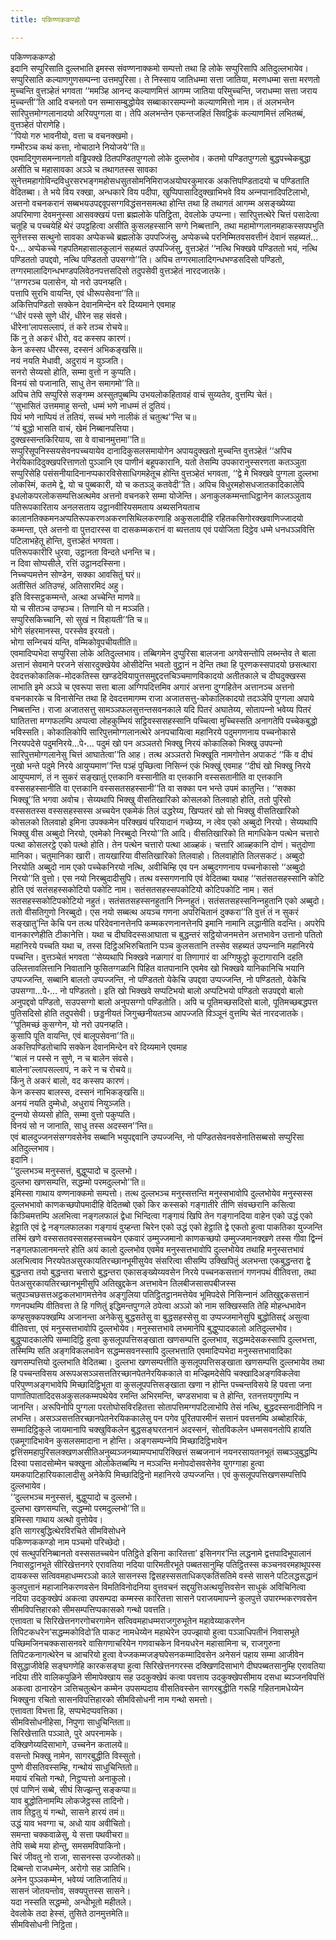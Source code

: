 ```yaml
---
title: पकिण्णककण्डो

---
```

पकिण्णककण्डो  
इदानि सप्पुरिसाति दुल्‍लभाति इमस्स संवण्णनाक्‍कमो सम्पत्तो तथा हि लोके सप्पुरिसापि अतिदुल्‍लभायेव। सप्पुरिसाति कल्याणगुणसम्पन्‍ना उत्तमपुरिसा। ते निस्साय जातिधम्मा सत्ता जातिया, मरणधम्मा सत्ता मरणतो मुच्‍चन्ति वुत्तञ्हेतं भगवता ‘‘ममञ्हि आनन्द कल्याणमित्तं आगम्म जातिया परिमुच्‍चन्ति, जराधम्मा सत्ता जराय मुच्‍चन्ती’’ति आदि वचनतो पन सम्मासम्बुद्धोयेव सब्बाकारसम्पन्‍नो कल्याणमित्तो नाम। तं अलभन्तेन सारिपुत्तमोग्गलानादयो अरियपुग्गला वा। तेपि अलभन्तेन एकन्तजहितं सिवट्ठिकं कल्याणमित्तं लभितब्बं, वुत्तञ्हेतं पोराणेहि।  
‘‘पियो गरु भावनीयो, वत्ता च वचनक्खमो।  
गम्भीरञ्‍च कथं कत्ता, नोचाठाने नियोजये’’ति॥  
एवमादिगुणसमन्‍नागतो वड्ढिपक्खे ठितपण्डितपुग्गलो लोके दुल्‍लभोव। कतमो पण्डितपुग्गलो बुद्धपच्‍चेकबुद्धा असीति च महासावका अञ्‍ञे च तथागतस्स सावका सुनेत्तमहागोविन्दविधुरसरभङ्गमहोसधसुतसोमनिमिराजअयोघरकुमारक अकत्तिपण्डितादयो च पण्डिताति वेदितब्बा। ते भये विय रक्खा, अन्धकारे विय पदीपा, खुप्पिपासादिदुक्खाभिभवे विय अन्‍नपानादिपटिलाभो, अत्तनो वचनकरानं सब्बभयउपद्दवूपसग्गविद्धंसनसमत्था होन्ति तथा हि तथागतं आगम्म असङ्ख्येय्या अपरिमाणा देवमनुस्सा आसवक्खयं पत्ता ब्रह्मलोके पतिट्ठिता, देवलोके उप्पन्‍ना। सारिपुत्तत्थेरे चित्तं पसादेत्वा चतूहि च पच्‍चयेहि थेरं उपट्ठहित्वा असीति कुसलहस्सानि सग्गे निब्बत्तानि, तथा महामोग्गलानमहाकस्सपपभुति सुनेत्तस्स सत्थुनो सावका अप्पेकच्‍चे ब्रह्मलोके उपपज्‍जिंसु, अप्पेकच्‍चे परनिम्मितवसवत्तीनं देवानं सहब्यतं…पे॰… अप्पेकच्‍चे गहपतिमहासालकुलानं सहब्यतं उपपज्‍जिंसु, वुत्तञ्हेतं ‘‘नत्थि भिक्खवे पण्डिततो भयं, नत्थि पण्डिततो उपद्दवो, नत्थि पण्डिततो उपसग्गो’’ति। अपिच तग्गरमालादिगन्धभण्डसदिसो पण्डितो, तग्गरमालादिगन्धभण्डपलिवेठनपत्तसदिसो तदुपसेवी वुत्तञ्हेतं नारदजातके।  
‘‘तग्गरञ्‍च पलासेन, यो नरो उपनय्हति।  
पत्तापि सुरभि वायन्ति, एवं धीरूपसेवना’’ति॥  
अकित्तिपण्डितो सक्‍केन देवानमिन्देन वरे दिय्यमाने एवमाह  
‘‘धीरं पस्से सुणे धीरं, धीरेन सह संवसे।  
धीरेना’लापसल्‍लापं, तं करे तञ्‍च रोचये॥  
किं नु ते अकरं धीरो, वद कस्सप कारणं।  
केन कस्सप धीरस्स, दस्सनं अभिकङ्खसि॥  
नयं नयति मेधावी, अदुरायं न युञ्‍जति।  
सनरो सेय्यसो होति, सम्मा वुत्तो न कुप्पति।  
विनयं सो पजानाति, साधु तेन समागमो’’ति॥  
अपिच तेपि सप्पुरिसे सङ्गम्म अस्सुतपुब्बम्पि उभयलोकहितावहं वाचं सुय्यतेव, वुत्तम्पि चेतं।  
‘‘सुभासितं उत्तममाहु सन्तो, धम्मं भणे नाधम्मं तं दुतियं।  
पियं भणे नाप्पियं तं ततियं, सच्‍चं भणे नालीकं तं चतुत्थ’’न्ति च॥  
‘‘यं बुद्धो भासति वाचं, खेमं निब्बानपत्तिया।  
दुक्खस्सन्तकिरियाय, सा वे वाचानमुत्तमा’’ति॥  
सप्पुरिसूपनिस्सयसेवनपच्‍चयायेव दानादिकुसलसमायोगेन अपायदुक्खतो मुच्‍चन्ति वुत्तञ्हेतं ‘‘अपिच नेरयिकादिदुक्खपरित्ताणतो पुञ्‍ञानि एव पाणीनं बहूपकारानि, यतो तेसम्पि उपकारानुस्सरणता कतञ्‍ञुता सप्पुरिसेहि पसंसनीयादिनानप्पकारविसेसाधिगमहेतूच होन्ति वुत्तञ्हेतं भगवता, ‘‘द्वे मे भिक्खवे पुग्गला दुल्‍लभा लोकस्मिं, कतमे द्वे, यो च पुब्बकारी, यो च कतञ्‍ञु कतवेदी’’ति। अपिच विधुरमहोसधजातकादिकालेपि इधलोकपरलोकसम्पत्तिअत्थमेव अत्तनो वचनकरे सम्मा योजेन्ति। अनाकुलकम्मन्ताधिट्ठानेन कालञ्‍ञुताय पतिरूपकारिताय अनलसताय उट्ठानवीरियसमताय अब्यसनियताच कालानतिक्‍कमनअप्पतिरूपकरणअकरणसिथिलकरणाहि अकुसलादीहि रहितकसिगोरक्खवाणिज्‍जादयो कम्मन्ता, एते अत्तनो वा पुत्तदारस्स वा दासकम्मकरानं वा ब्यत्तताय एवं पयोजिता दिट्ठेव धम्मे धनधञ्‍ञवित्ति पटिलाभहेतू होन्ति, वुत्तञ्हेतं भगवता।  
पतिरूपकारीरि धुरवा, उट्ठानता विन्दते धनन्ति च।  
न दिवा सोप्पसीले, रत्तिं उट्ठानदस्सिना।  
निच्‍चप्पमत्तेन सोण्डेन, सक्‍का आवसितुं घरं॥  
अतीसितं अतिउण्हं, अतिसारमिदं अहु।  
इति विस्सट्ठकम्मन्ते, अत्था अच्‍चेन्ति माणवे॥  
यो च सीतञ्‍च उण्हञ्‍च। तिणानि यो न मञ्‍ञति।  
सप्पुरिसकिच्‍चानि, सो सुखं न विहायती’’ति च॥  
भोगे संहरमानस्स, परस्सेव इरयतो।  
भोगा सन्‍निचयं यन्ति, वम्मिकोवूपचीयतीति॥  
एवमादिप्पभेदा सप्पुरिसा लोके अतिदुल्‍लभाव। तब्बिगमेन दुप्पुरिसा बालजना अगवेसन्तोपि लब्भन्तेव ते बाला अत्तानं सेवमाने परजने संसारदुक्खेयेव ओसीदेन्ति भवतो वुट्ठानं न देन्ति तथा हि पूरणकस्सपादयो छसत्थारा देवदत्तकोकालिक-मोदकतिस्स खण्डदेवियापुत्तसमुद्ददत्तचिञ्‍चमाणविकादयो अतीतकाले च दीघदुक्खस्स लाभाति इमे अञ्‍ञे च एवरूपा सत्ता बाला अग्गिपदित्तमिव अगारं अत्तना दुग्गहितेन अत्तानञ्‍च अत्तनो वचनकारके च विनासेन्ति तथा हि देवदत्तमागम्म राजा अजातसत्तु-कोकालिकादयो तदञ्‍ञेपि पुग्गला अपाये निब्बत्तन्ति। राजा अजातसत्तु सामञ्‍ञफलसुत्तन्तसवनकाले यदि पितरं अघातेय्य, सोतापन्‍नो भवेय्य पितरं घातितत्ता मग्गफलम्पि अप्पत्वा लोहकुम्भियं सट्ठिवस्ससहस्सानि पच्‍चित्वा मुच्‍चिस्सति अनागतेपि पच्‍चेकबुद्धो भविस्सति। कोकालिकोपि सारिपुत्तमोग्गलानत्थेरे अनपचायित्वा महानिरये पदुमगणनाय पच्‍चनोकासे निरयपदेसे पदुमनिरये…पे॰… पदुमं खो पन अञ्‍ञतरो भिक्खु निरयं कोकालिको भिक्खु उपपन्‍नो सारिपुत्तमोग्गलानेसु चित्तं आघातेत्वा’’ति आह। तत्थ अञ्‍ञतरो भिक्खूति नामगोत्तेन अपाकटं ‘‘किं व दीघं नुखो भन्ते पदुमे निरये आयुप्पमाण’’न्ति पञ्हं पुच्छित्वा निसिन्‍नं एकं भिक्खुं एवमाह ‘‘दीघं खो भिक्खु निरये आयुप्पमाणं, तं न सुकरं सङ्खातुं एत्तकानि वस्सानीति वा एत्तकानि वस्ससतानीति वा एत्तकानि वस्ससहस्सानीति वा एत्तकानि वस्ससतसहस्सानी’’ति वा सक्‍का पन भन्ते उपमं कातुन्ति। ‘‘सक्‍का भिक्खू’’ति भगवा अवोच। सेय्यथापि भिक्खु वीसतिखारिको कोसलको तिलवाहो होति, ततो पुरिसो वस्ससतस्स वस्ससहस्सस्स अच्‍चयेन एकमेकं तिलं उद्धरेय्य, खिप्पतरं खो सो भिक्खु वीसतिखारिको कोसलको तिलवाहो इमिना उपक्‍कमेन परिक्खयं परियादानं गच्छेय्य, न त्वेव एको अब्बुदो निरयो। सेय्यथापि भिक्खु वीस अब्बुदो निरयो, एवमेको निरब्बुदो निरयो’’ति आदि। वीसतिखारिको ति मागधिकेन पत्थेन चत्तारो पत्था कोसलरट्ठे एको पत्थो होति। तेन पत्थेन चत्तारो पत्था आळ्हकं। चत्तारि आळ्हकानि दोणं। चतुदोणा मानिका। चतुमानिका खारी। तायखारिया वीसतिखारिको तिलवाहो। तिलवाहोति तिलसकटं। अब्बुदो निरयोति अब्बुदो नाम एको पच्‍चेकनिरयो नत्थि, अवीचिम्हि एव पन अब्बुदगणनाय पच्‍चनोकासो ‘‘अब्बुदो निरयो’’ति वुत्तो। एस नयो निरब्बुदादीसुपि। तत्थ वस्सगणनापि एवं वेदितब्बा यथाह ‘‘सतंसतसहस्सानि कोटि होति एवं सतंसहस्सकोटियो पकोटि नाम। सतंसतसहस्सपकोटियो कोटिपकोटि नाम। सतं सतसहस्सकोटिपकोटियो नहुतं। सतंसतसहस्सनहुतानि निन्‍नहुतं। सतंसतसहस्सनिन्‍नहुतानि एको अब्बुदो। ततो वीसतिगुणो निरब्बुदो। एस नयो सब्बत्थ अयञ्‍च गणना अपरिचितानं दुक्‍करा’’ति वुत्तं तं न सुकरं सङ्खातु’न्ति केचि पन तत्थ परिदेवनानत्तेनपि कम्मकरणनानत्तेनपि इमानि नामानि लद्धानीति वदन्ति। अपरेपि वानकारणेहीति टीकानेत्ति। यथा च दीघविदस्सआघाता च बुद्धन्तरं सट्ठियोजनमत्तेन अत्तभावेन उत्तानो पतितो महानिरये पच्‍चति यथा च, तस्स दिट्ठिअभिरुचितानि पञ्‍च कुलसतानि तस्सेव सहब्यतं उप्पन्‍नानि महानिरये पच्‍चन्ति। वुत्तञ्‍चेतं भगवता ‘‘सेय्यथापि भिक्खवे नळागारं वा तिणागारं वा अग्गिफुट्ठो कूटागारानि दहति उल्‍लित्तावलित्तानि निवातानि फुसितग्गळानि पिहित वातपानानि एवमेव खो भिक्खवे यानिकानिचि भयानि उप्पज्‍जन्ति, सब्बानि बालतो उप्पज्‍जन्ति, नो पण्डिततो येकेचि उपद्दवा उप्पज्‍जन्ति, नो पण्डिततो, येकेचि उपसग्गा…पे॰… नो पण्डिततो। इति खो भिक्खवे सप्पटिभयो बालो अप्पटिभयो पण्डितो सउपद्दवो बालो अनुपद्दवो पण्डितो, सउपसग्गो बालो अनुपसग्गो पण्डितोति। अपि च पूतिमच्छसदिसो बालो, पूतिमच्छबद्धपत्त पुतिसदिसो होति तदुपसेवी। छड्डनीयतं जिगुच्छनीयतञ्‍च आपज्‍जति विञ्‍ञूनं वुत्तम्पि चेतं नारदजातके।  
‘‘पूतिमच्छं कुसग्गेन, यो नरो उपनय्हति।  
कुसापि पूति वायन्ति, एवं बालूपसेवना’’ति॥  
अकत्तिपण्डितोचापि सक्‍केन देवानमिन्देन वरे दिय्यमाने एवमाह  
‘‘बालं न पस्से न सुणे, न च बालेन संवसे।  
बालेना’ल्‍लापसल्‍लापं, न करे न च रोचये॥  
किंनु ते अकरं बालो, वद कस्सप कारणं।  
केन कस्सप बालस्स, दस्सनं नाभिकङ्खसि॥  
अनयं नयति दुम्मेधो, अधुरायं नियुञ्‍जति।  
दुन्‍नयो सेय्यसो होति, सम्मा वुत्तो पकुप्पति।  
विनयं सो न जानाति, साधु तस्स अदस्सन’’न्ति॥  
एवं बालदुज्‍जनसंसग्गवसेनेव सब्बानि भयुपद्दवानि उप्पज्‍जन्ति, नो पण्डितसेवनवसेनातिसब्बसो सप्पुरिसा अतिदुल्‍लभाव।  
इदानि।  
‘‘दुल्‍लभञ्‍च मनुस्सत्तं, बुद्धुप्पादो च दुल्‍लभो।  
दुल्‍लभा खणसम्पत्ति, सद्धम्मो परमदुल्‍लभो’’ति॥  
इमिस्सा गाथाय वण्णनाक्‍कमो सम्पत्तो। तत्थ दुल्‍लभञ्‍च मनुस्सत्तन्ति मनुस्सभावोपि दुल्‍लभोयेव मनुस्सस्स दुल्‍लभभावो काणकच्छपोपमादीहि वेदितब्बो एको किर कस्सको गङ्गातीरे तीणि संवच्छरानि कसित्वा किञ्‍चिमत्तम्पि अलभित्वा नङ्गलफालं द्वेधा भिन्दित्वा गङ्गायं खिपि तेन गङ्गानदिया वाहेन एको उद्धं एको हेट्ठाति एवं द्वे नङ्गलफालका गङ्गायं वुय्हन्ता चिरेन एको उद्धं एको हेट्ठाति द्वे एकतो हुत्वा पाकतिका युज्‍जन्ति तस्मिं खणे वस्ससतवस्ससहस्सच्‍चयेन एकवारं उम्मुज्‍जमानो काणकच्छपो उम्मुज्‍जमानक्खणे तस्स गीवा द्विन्‍नं नङ्गलफालानमन्तरे होति अयं कालो दुल्‍लभोव एवमेव मनुस्सत्तभावोपि दुल्‍लभोयेव तथाहि मनुस्सत्तभावं अलभित्वाव निरयपेतअसुरकायतिरच्छानभूमीसुयेव संसरित्वा सीसम्पि उक्खिपितुं अलभन्ता एकबुद्धन्तरा द्वे बुद्धन्तरा तयो बुद्धन्तरा चत्तारो बुद्धन्तरा एकासङ्ख्येय्यवसेन निरये पच्‍चनकसत्तानं गणनपथं वीतिवत्ता, तथा पेतअसुरकायतिरच्छानभूमीसुपि अतिखुद्दकेन अत्तभावेन तिलबीजसासपबीजस्स चतुपञ्‍चछसत्तअट्ठकलभागमत्तेनेव अङ्गुलिया पतिट्ठितट्ठानमत्तेयेव भूमिपदेसे निसिन्‍नानं अतिखुद्दकसत्तानं गणनपथम्पि वीतिवत्ता ते हि गणितुं इद्धिमन्तपुग्गले ठपेत्वा अञ्‍ञो को नाम सक्खिस्सति तेहि मोहन्धभावेन कण्हसुक्‍कपक्खम्पि अजानन्ता अनेकेसु बुद्धसतेसु वा बुद्धसहस्सेसु वा उप्पज्‍जमानेसुपि बुद्धोतिसद्दं असुत्वा वीतिवत्ता, एवं मनुस्सत्तभावोपि दुल्‍लभोयेव। मनुस्सत्तभावे लभमानेपि बुद्धुप्पादकालो अतिदुल्‍लभोव। बुद्धुप्पादकालेपि सम्मादिट्ठि हुत्वा कुसलूपपत्तिसङ्खाता खणसम्पत्ति दुल्‍लभाव, सद्धम्मदेसकस्सापि दुल्‍लभत्ता, तस्मिम्पि सति अङ्गविकलभावेन सद्धम्मसवनस्सापि दुल्‍लभत्ताति एवमादिप्पभेदा मनुस्सत्तभावादिका खणसम्पत्तियो दुल्‍लभाति वेदितब्बा। दुल्‍लभा खणसम्पत्तीति कुसलूपपत्तिसङ्खाता खणसम्पत्ति दुल्‍लभायेव तथा हि पच्‍चन्तविसय अरूपअसञ्‍ञसत्ततिरच्छानपेतनेरयिककाले वा मज्झिमदेसेपि चक्खादिअङ्गविकलेवा परिपुण्णअङ्गभावेपि मिच्छादिट्ठिभूता वा कुसलूपपत्तिसङ्खाता खणा न होन्ति पच्‍चन्तविसये हि पवत्ता जना पाणातिपातादिदसअकुसलकम्मपथेयेव रमन्ति अभिरमन्ति, चण्डसभावा च ते होन्ति, रतनत्तयगुणम्पि न जानन्ति। अरूपिनोपि पुग्गला परतोघोसविरहितत्ता सोतापत्तिमग्गपटिलाभोपि तेसं नत्थि, बुद्धदस्सनादीनिपि न लभन्ति। असञ्‍ञसत्ततिरच्छानपेतनेरयिककालेसु पन पगेव पूरितपारमीनं सत्तानं पवत्तनम्पि अब्बोहारिकं, सम्मादिट्ठिकुले जायमानापि चक्खुविकलेन बुद्धसङ्घरतनानं अदस्सनं, सोतविकलेन धम्मसवनतोपि हायति एळमूगादिभावेन कुसलसमादाना न होन्ति। अङ्गसम्पन्‍नेपि मिच्छादिट्ठिभावेन द्वत्तिंसमहापुरिसलक्खणअसीतिअनुब्यञ्‍जनब्यामप्पभापरिक्खित्तं सब्बजनानं नयनरसायतनभूतं सब्बञ्‍ञुबुद्धम्पि दिस्वा पसादसोम्मेन चक्खुना ओलोकेतब्बम्पि न मञ्‍ञन्ति मनोपदोसवसेनेव युगग्गाहा हुत्वा यमकपाटिहारियकालादीसु अनेकेपि मिच्छादिट्ठिनो महानिरये उप्पज्‍जन्ति। एवं कुसलूपपत्तिखणसम्पत्तिपि दुल्‍लभायेव।  
‘‘दुल्‍लभञ्‍च मनुस्सत्तं, बुद्धुप्पादो च दुल्‍लभो।  
दुल्‍लभा खणसम्पत्ति, सद्धम्मो परमदुल्‍लभो’’ति॥  
इमिस्सा गाथाय अत्थो वुत्तोयेव।  
इति सागरबुद्धित्थेरविरचिते सीमविसोधने  
पकिण्णककण्डो नाम पञ्‍चमो परिच्छेदो।  
एवं सत्थुपरिनिब्बानतो वस्ससतच्‍चयेन पतिट्ठिते इसिना कारितत्ता’ इसिनगर’न्ति लद्धनामे द्वत्तपादिभूपालानं निवासट्ठानभूते सीरिखेत्तनगरे एरावतिया नदिया पारिमतीरभूते पब्बतसानुम्हि पतिट्ठितस्स कञ्‍चनवरमहाथूपस्स दायकस्स सत्विवमहाधम्मरञ्‍ञो काले सासनस्स द्विसहस्ससताधिकएकतिंसतिमे वस्से सासने पटिलद्धसद्धानं कुलपुत्तानं महाजानिकरणवसेन विमतिविनोदनिया वुत्तवचनं सद्दयुत्तिअत्थयुत्तिवसेन साधुकं अविचिनित्वा नदिया उदकुक्खेपं अकत्वा उपसम्पदा कम्मस्स कारितत्ता सासने पराजयमापन्‍ने कुलपुत्ते उपारम्भकरणवसेन सीमविपत्तिहारको सीमसम्पत्तिप्पकासको गन्थो पवत्तति।  
एत्तावता च सिरिखेत्तनगरगोचरगामेन सत्विवमहाधम्मराजगुरुभूतेन महावेय्याकरणेन तिपिटकधरेन’सद्धम्मकोविदो’ति पाकट नामधेय्येन महाथेरेन उपज्झायो हुत्वा पञ्‍ञाधिपतीनं निवासभूते पच्छिमजिनचक्‍कसासनवरे वासिगणाचरियेन गणवाचकेन विनयधरेन महासामिना च, राजगुरुना तिपिटकनागत्थेरेन च आचरियो हुत्वा वेज्‍जकम्मजङ्घपेसनकम्मादिवसेन अनेसनं पहाय सम्मा आजीवेन विसुद्धाजीवेहि सङ्घगणेहि कारकसङ्घा हुत्वा सिरिखेत्तनगरस्स दक्खिणदिसाभागे दीघपब्बतसानुम्हि एरावतिया नदिया तीरे वालिकपुळिने सीमापेक्खाय सह उदकुक्खेपं कत्वा पवत्ताय उदकुक्खेपसीमाय दसधा ब्यञ्‍जनविपत्तिं अकत्वा ठानारहेन ञत्तिचतुत्थेन कम्मेन उपसम्पदाय वीसतिवस्सेन सागरबुद्धीति गरूहि गहितनामधेय्येन भिक्खुना रचितो सासनविपत्तिहारको सीमविसोधनी नाम गन्थो समत्तो।  
एत्तावता विभत्ता हि, सप्पभेदप्पवत्तिका।  
सीमविसोधनीहेसा, निपुणा साधुचिन्तिता॥  
सिरिखेत्ताति पञ्‍ञाते, पुरे अपरनामके।  
दक्खिणेय्यदिसाभागे, उच्‍चनेन कतालये॥  
वसन्तो भिक्खु नामेन, सागरबुद्धीति विस्सुतो।  
पुण्णे वीसतिवस्सम्हि, गन्थोयं साधुचिन्तितो॥  
मयायं रचितो गन्थो, निट्ठप्पत्तो अनाकुलो।  
एवं पाणिनं सब्बे, सीघं सिज्झन्तु सङ्कप्पा॥  
याव बुद्धोतिनामम्पि लोकजेट्ठस्स तादिनो।  
ताव तिट्ठतु यं गन्थो, सासने हारयं तमं॥  
उद्धं याव भवग्गा च, अधो याव अवीचितो।  
समन्ता चक्‍कवाळेसु, ये सत्ता पथवीचरा॥  
तेपि सब्बे मया होन्तु, समसमविपाकिनो।  
चिरं जीवतु नो राजा, सासनस्स उज्‍जोतको॥  
दिब्बन्तो राजधम्मेन, अरोगो सह ञातिभि।  
अनेन पुञ्‍ञकम्मेन, भवेय्यं जातिजातियं॥  
सासनं जोतयन्तोव, सक्यपुत्तस्स सासने।  
यदा नस्सति सद्धम्मो, अन्धीभूतो महीतले।  
देवलोके तदा हेस्सं, तुसिते ठानमुत्तमेति॥  
सीमविसोधनी निट्ठिता।  